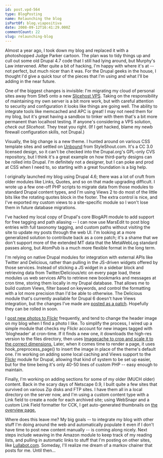 ```yaml
---
id: post.vpd-564
type: BlogPosting
name: Relaunching the blog
isPartOf: blog.viapositiva
date: 2008-09-12T16:41:29.000Z
commentCount: 22
slug: relaunching-blog
---
```

Almost a year ago, I took down my blog and replaced it with a photoshopped Judge Parker cartoon. The plan was to tidy things up and cull out some old Drupal 4.7 code that I still had lying around, but Murphy's Law intervened. After quite a bit of hacking, I'm happy with where it's at -- not perfect, but much nicer than it was. For the Drupal geeks in the house, I thought I'd give a quick tour of the pieces that I'm using and what I'll be adding in the near future.  

One of the biggest changes is invisible: I'm migrating my cloud of personal sites away from Site5 onto a new [Slicehost VPS](http://www.slicehost.com). Taking on the responsibility of maintaining my own server is a bit more work, but with careful attention to security and configuration it looks like things are going well. The ability to integrate tools like memcached and APC is great! I may not need them for my blog, but it's great having a sandbox to tinker with them that's a bit more permanent than localhost testing. If anyone's considering a VPS solution, *check out Slicehost.* They treat you right. (If I get hacked, blame my newb firewall configuration skills, not Drupal.)

Visually, the big change is a new theme. I hunted around on various CSS template sites and settled on [Unbound](http://www.styleshout.com/templates/preview/Unbound1-0/index.html?PHPSESSID=dd174ca9d7b273d84aa36206e32e28d5) from StyleShout.com. It's a CC 3.0 licensed design, so it can't be checked into the Drupal.org's GPL-only CVS repository, but I think it's a great example on how third-party designs can be rolled into Drupal. I'm definitely not a designer, but I can poke and prod at CSS when I need to, so starting with a great foundation is a big help.

I originally launched my blog using Drupal 4.6; there was a lot of cruft from older modules like Links, Quotes, and so on that made upgrading difficult. I wrote up a few one-off PHP scripts to migrate data from those modules to standard Drupal content types, and I'm using Views 2 to do most of the little bits like the rotating quotes block in the footer. The extra control is nice, and I've exported my custom views to a site-specific module so I won't lose them in future database migrations.

I've hacked my local copy of Drupal's core BlogAPI module to add support for free tagging and path aliasing -- I can now use MarsEdit to post blog entries with full taxonomy tagging, and custom paths without visiting the site to update my posts through the web UI. I'm looking at a more generalized solution to contribute back as a core patch; it's a shame that we don't support more of the extended MT data that the MetaWebLog standard passes along, but AtomPub is a much more flexible format in the long term.

I'm relying on native Drupal modules for integration with external APIs like Twitter and Delicious, rather than pulling in the JS-driven widgets offered by those services. Instead of sticking a JS widget in a sidebar block and retrieving data from Twitter/Delicious/etc on every page load, these modules us web services APIs to retrieve new bookmarks and messages at cron time, storing them locally in my Drupal database. That allows me to build custom Views, filter based on keywords, and control the formatting with a lot more precision than I'd be able to otherwise. The Delicious module that's currently available for Drupal 6 doesn't have Views integration, but the changes I've made are [posted as a patch](http://drupal.org/node/290830). Hopefully they can be rolled in soon.

I [post new photos to Flickr](http://www.flickr.com/photos/jeffeaton/) frequently, and tend to change the header image on my blog when I find a photo I like. To simplify the process, I wired up a simple module that checks my Flickr account for new images tagged with 'blogheader' at cron-time. If it finds a new one, it downloads the high-res version to the files directory, then uses [Imagecache to crop and scale it to the correct dimensions.](http://drupal.org/project/imagecache) Later, when it comes time to render a page, it uses hook\_preprocess\_page() to insert the image in place of the theme's default one. I'm working on adding some local caching and Views support to the [Flickr](http://druapl.org/project/flickr) module for Drupal, allowing that kind of system to be set up easier, but for the time being it's only 40-50 lines of custom PHP -- easy enough to maintain.

Finally, I'm working on adding sections for some of my older (MUCH older) content. Back in the scary days of Netscape 0.9, I built quite a few sites that survived on various Zip disks and FTP sites. I have them all in a local directory on the server now, and I'm using a custom content type with a Link field to create a node for each archived site; using WebSnapr and a custom Link Field formatter for CCK, I get auto-generated thumbnails on [the overview page.](http://jeff.viapositiva.net/old-sites)

Where does this leave me? My big goals -- to integrate my blog with other stuff I'm doing around the web and automatically populate it even if I don't have time to post new content manually -- is coming along nicely. Next steps include weaving in the Amazon module to keep track of my reading lists, and pulling in automatic links to stuff that I'm posting on other sites, like [Lullabot.com](http://www.lullabot.com). Someday, I'll realize me dream of a markov chainer that posts for me. Until then...
